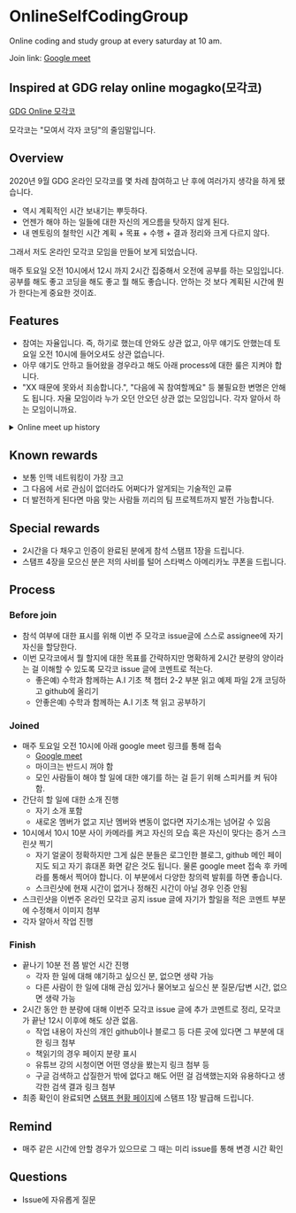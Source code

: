 # OnlineSelfCodingGroup

Online coding and study group at every saturday at 10 am.

Join link: [Google meet](https://meet.google.com/hup-esri-zms)

## Inspired at GDG relay online mogagko(모각코)

[GDG Online 모각코](https://sites.google.com/view/code-with-gdgkr/home)

모각코는 "모여서 각자 코딩"의 줄임말입니다.

## Overview

2020년 9월 GDG 온라인 모각코를 몇 차례 참여하고 난 후에 여러가지 생각을 하게 됐습니다.

- 역시 계획적인 시간 보내기는 뿌듯하다.
- 언젠가 해야 하는 일들에 대한 자신의 게으름을 탓하지 않게 된다.
- 내 멘토링의 철학인 시간 계획 + 목표 + 수행 + 결과 정리와 크게 다르지 않다.

그래서 저도 온라인 모각코 모임을 만들어 보게 되었습니다.

매주 토요일 오전 10시에서 12시 까지 2시간 집중해서 오전에 공부를 하는 모임입니다.
공부를 해도 좋고 코딩을 해도 좋고 뭘 해도 좋습니다.
안하는 것 보다 계획된 시간에 뭔가 한다는게 중요한 것이죠.

## Features

- 참여는 자율입니다. 즉, 하기로 했는데 안와도 상관 없고, 아무 얘기도 안했는데 토요일 오전 10시에 들어오셔도 상관 없습니다.
- 아무 얘기도 안하고 들어왔을 경우라고 해도 아래 process에 대한 룰은 지켜야 합니다.
- "XX 때문에 못와서 죄송합니다.", "다음에 꼭 참여할께요" 등 불필요한 변명은 안해도 됩니다. 자율 모임이라 누가 오던 안오던 상관 없는 모임입니다. 각자 알아서 하는 모임이니까요.

<details>
<summary>Online meet up history</summary>
<p>

- [2020-11-21](https://github.com/ThinkAboutSoftware/OnlineSelfCodingGroup/issues/2)
- [2020-11-14](https://github.com/ThinkAboutSoftware/OnlineSelfCodingGroup/issues/1), 5명 참가

</p>
</details>

## Known rewards

- 보통 인맥 네트워킹이 가장 크고
- 그 다음에 서로 관심이 없더라도 어쩌다가 알게되는 기술적인 교류
- 더 발전하게 된다면 마음 맞는 사람들 끼리의 팀 프로젝트까지 발전 가능합니다.

## Special rewards

- 2시간을 다 채우고 인증이 완료된 분에게 참석 스탬프 1장을 드립니다.
- 스탬프 4장을 모으신 분은 저의 사비를 털어 스타벅스 아메리카노 쿠폰을 드립니다.

## Process

### Before join

- 참석 여부에 대한 표시를 위해 이번 주 모각코 issue글에 스스로 assignee에 자기 자신을 할당한다.
- 이번 모각코에서 뭘 할지에 대한 목표를 간략하지만 명확하게 2시간 분량의 양이라는 걸 이해할 수 있도록 모각코 issue 글에 코멘트로 적는다.
  - 좋은예) 수학과 함께하는 A.I 기초 책 챕터 2-2 부분 읽고 예제 파일 2개 코딩하고 github에 올리기
  - 안좋은예) 수학과 함께하는 A.I 기초 책 읽고 공부하기

### Joined

- 매주 토요일 오전 10시에 아래 google meet 링크를 통해 접속
  - [Google meet](https://meet.google.com/hup-esri-zms)
  - 마이크는 반드시 꺼야 함
  - 모인 사람들이 해야 할 일에 대한 얘기를 하는 걸 듣기 위해 스피커를 켜 둬야 함.
- 간단히 할 일에 대한 소개 진행
  - 자기 소개 포함
  - 새로온 멤버가 없고 지난 멤버와 변동이 없다면 자기소개는 넘어갈 수 있음
- 10시에서 10시 10분 사이 카메라를 켜고 자신의 모습 혹은 자신이 맞다는 증거 스크린샷 찍기
  - 자기 얼굴이 정확하지만 그게 싫은 분들은 로그인한 블로그, github 메인 페이지도 되고 자기 휴대폰 화면 같은 것도 됩니다. 물론 google meet 접속 후 카메라를 통해서 찍어야 합니다. 이 부분에서 다양한 창의력 발휘를 하면 좋습니다.
  - 스크린샷에 현재 시간이 없거나 정해진 시간이 아닐 경우 인증 안됨
- 스크린샷을 이번주 온라인 모각코 공지 issue 글에 자기가 할일을 적은 코멘트 부분에 수정해서 이미지 첨부
- 각자 알아서 작업 진행

### Finish

- 끝나기 10분 전 쯤 발언 시간 진행
  - 각자 한 일에 대해 얘기하고 싶으신 분, 없으면 생략 가능
  - 다른 사람이 한 일에 대해 관심 있거나 물어보고 싶으신 분 질문/답변 시간, 없으면 생략 가능
- 2시간 동안 한 분량에 대해 이번주 모각코 issue 글에 추가 코멘트로 정리, 모각코가 끝난 12시 이후에 해도 상관 없음.
  - 작업 내용이 자신의 개인 github이나 블로그 등 다른 곳에 있다면 그 부분에 대한 링크 첨부
  - 책읽기의 경우 페이지 분량 표시
  - 유튜브 강의 시청이면 어떤 영상을 봤는지 링크 첨부 등
  - 구글 검색하고 삽질한거 밖에 없다고 해도 어떤 걸 검색했는지와 유용하다고 생각한 검색 결과 링크 첨부
- 최종 확인이 완료되면 [스탬프 현황 페이지](/Stamp/)에 스탬프 1장 발급해 드립니다.

## Remind

- 매주 같은 시간에 안할 경우가 있으므로 그 때는 미리 issue를 통해 변경 시간 확인

## Questions

- Issue에 자유롭게 질문
